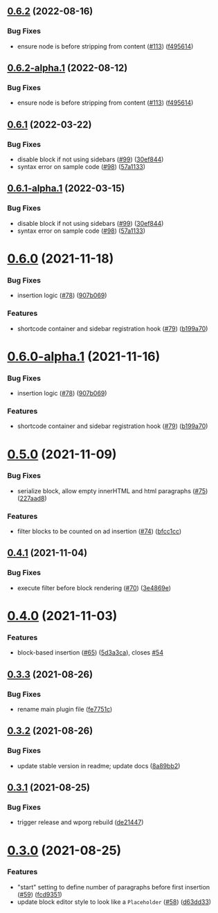 ## [0.6.2](https://github.com/Automattic/super-cool-ad-inserter-plugin/compare/v0.6.1...v0.6.2) (2022-08-16)


### Bug Fixes

* ensure node is before stripping from content ([#113](https://github.com/Automattic/super-cool-ad-inserter-plugin/issues/113)) ([f495614](https://github.com/Automattic/super-cool-ad-inserter-plugin/commit/f495614bf7e71568fb6f71da8a7911d89870e179))

## [0.6.2-alpha.1](https://github.com/Automattic/super-cool-ad-inserter-plugin/compare/v0.6.1...v0.6.2-alpha.1) (2022-08-12)


### Bug Fixes

* ensure node is before stripping from content ([#113](https://github.com/Automattic/super-cool-ad-inserter-plugin/issues/113)) ([f495614](https://github.com/Automattic/super-cool-ad-inserter-plugin/commit/f495614bf7e71568fb6f71da8a7911d89870e179))

## [0.6.1](https://github.com/Automattic/super-cool-ad-inserter-plugin/compare/v0.6.0...v0.6.1) (2022-03-22)


### Bug Fixes

* disable block if not using sidebars ([#99](https://github.com/Automattic/super-cool-ad-inserter-plugin/issues/99)) ([30ef844](https://github.com/Automattic/super-cool-ad-inserter-plugin/commit/30ef8446f3680ccc1645c6336632899bee520565))
* syntax error on sample code ([#98](https://github.com/Automattic/super-cool-ad-inserter-plugin/issues/98)) ([57a1133](https://github.com/Automattic/super-cool-ad-inserter-plugin/commit/57a11337656ee0a7fa5486794fa5af72ea5af265))

## [0.6.1-alpha.1](https://github.com/Automattic/super-cool-ad-inserter-plugin/compare/v0.6.0...v0.6.1-alpha.1) (2022-03-15)


### Bug Fixes

* disable block if not using sidebars ([#99](https://github.com/Automattic/super-cool-ad-inserter-plugin/issues/99)) ([30ef844](https://github.com/Automattic/super-cool-ad-inserter-plugin/commit/30ef8446f3680ccc1645c6336632899bee520565))
* syntax error on sample code ([#98](https://github.com/Automattic/super-cool-ad-inserter-plugin/issues/98)) ([57a1133](https://github.com/Automattic/super-cool-ad-inserter-plugin/commit/57a11337656ee0a7fa5486794fa5af72ea5af265))

# [0.6.0](https://github.com/Automattic/super-cool-ad-inserter-plugin/compare/v0.5.0...v0.6.0) (2021-11-18)


### Bug Fixes

* insertion logic ([#78](https://github.com/Automattic/super-cool-ad-inserter-plugin/issues/78)) ([907b069](https://github.com/Automattic/super-cool-ad-inserter-plugin/commit/907b06920d53c67c95893ea0f55a7116aba98dff))


### Features

* shortcode container and sidebar registration hook ([#79](https://github.com/Automattic/super-cool-ad-inserter-plugin/issues/79)) ([b199a70](https://github.com/Automattic/super-cool-ad-inserter-plugin/commit/b199a70692d6c21070d0e0d2c14611237603d3c3))

# [0.6.0-alpha.1](https://github.com/Automattic/super-cool-ad-inserter-plugin/compare/v0.5.0...v0.6.0-alpha.1) (2021-11-16)


### Bug Fixes

* insertion logic ([#78](https://github.com/Automattic/super-cool-ad-inserter-plugin/issues/78)) ([907b069](https://github.com/Automattic/super-cool-ad-inserter-plugin/commit/907b06920d53c67c95893ea0f55a7116aba98dff))


### Features

* shortcode container and sidebar registration hook ([#79](https://github.com/Automattic/super-cool-ad-inserter-plugin/issues/79)) ([b199a70](https://github.com/Automattic/super-cool-ad-inserter-plugin/commit/b199a70692d6c21070d0e0d2c14611237603d3c3))

# [0.5.0](https://github.com/Automattic/super-cool-ad-inserter-plugin/compare/v0.4.1...v0.5.0) (2021-11-09)


### Bug Fixes

* serialize block, allow empty innerHTML and html paragraphs ([#75](https://github.com/Automattic/super-cool-ad-inserter-plugin/issues/75)) ([227aad8](https://github.com/Automattic/super-cool-ad-inserter-plugin/commit/227aad86d0ad64520b5490d46c2fbf49fc59bf82))


### Features

* filter blocks to be counted on ad insertion ([#74](https://github.com/Automattic/super-cool-ad-inserter-plugin/issues/74)) ([bfcc1cc](https://github.com/Automattic/super-cool-ad-inserter-plugin/commit/bfcc1cc7372eb94281cc9b1051da3785b74d2c16))

## [0.4.1](https://github.com/Automattic/super-cool-ad-inserter-plugin/compare/v0.4.0...v0.4.1) (2021-11-04)


### Bug Fixes

* execute filter before block rendering ([#70](https://github.com/Automattic/super-cool-ad-inserter-plugin/issues/70)) ([3e4869e](https://github.com/Automattic/super-cool-ad-inserter-plugin/commit/3e4869e231230b03d075bf2111fb969c12504cad))

# [0.4.0](https://github.com/Automattic/super-cool-ad-inserter-plugin/compare/v0.3.3...v0.4.0) (2021-11-03)


### Features

* block-based insertion ([#65](https://github.com/Automattic/super-cool-ad-inserter-plugin/issues/65)) ([5d3a3ca](https://github.com/Automattic/super-cool-ad-inserter-plugin/commit/5d3a3ca6e08a46f915519e8c1468904ebfc6a62a)), closes [#54](https://github.com/Automattic/super-cool-ad-inserter-plugin/issues/54)

## [0.3.3](https://github.com/Automattic/super-cool-ad-inserter-plugin/compare/v0.3.2...v0.3.3) (2021-08-26)


### Bug Fixes

* rename main plugin file ([fe7751c](https://github.com/Automattic/super-cool-ad-inserter-plugin/commit/fe7751c29f10d60ab5eeb3efe724251d12625aaf))

## [0.3.2](https://github.com/Automattic/super-cool-ad-inserter-plugin/compare/v0.3.1...v0.3.2) (2021-08-26)


### Bug Fixes

* update stable version in readme; update docs ([8a89bb2](https://github.com/Automattic/super-cool-ad-inserter-plugin/commit/8a89bb23b7b9784218413a11132e1dd8f6e7f614))

## [0.3.1](https://github.com/Automattic/super-cool-ad-inserter-plugin/compare/v0.3.0...v0.3.1) (2021-08-25)


### Bug Fixes

* trigger release and wporg rebuild ([de21447](https://github.com/Automattic/super-cool-ad-inserter-plugin/commit/de21447d58434899ee5c159e9e50779a7dee93b6))

# [0.3.0](https://github.com/Automattic/super-cool-ad-inserter-plugin/compare/v0.2.1...v0.3.0) (2021-08-25)


### Features

* "start" setting to define number of paragraphs before first insertion ([#59](https://github.com/Automattic/super-cool-ad-inserter-plugin/issues/59)) ([fcd9351](https://github.com/Automattic/super-cool-ad-inserter-plugin/commit/fcd93518bc0af5d6683b9540c4f11bae1c17e83c))
* update block editor style to look like a `Placeholder` ([#58](https://github.com/Automattic/super-cool-ad-inserter-plugin/issues/58)) ([d63dd33](https://github.com/Automattic/super-cool-ad-inserter-plugin/commit/d63dd33a95d6c0ee79695de276f0dd4bcd89083e))
